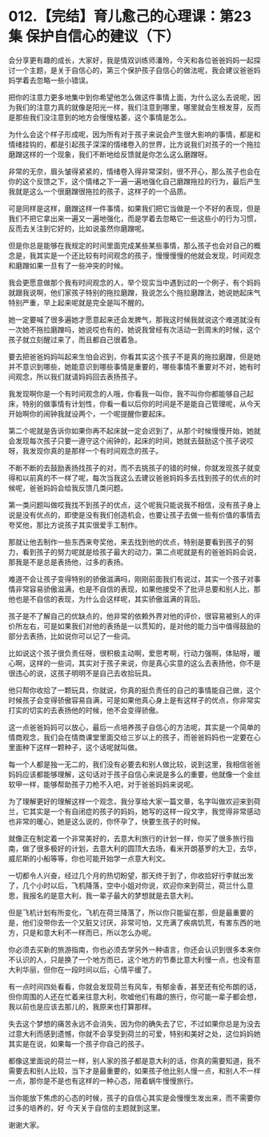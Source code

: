 # 012.【完结】育儿愈己的心理课：第23集 保护自信心的建议（下）

会分享更有趣的成长，大家好，我是情双训练师潘玲，今天和各位爸爸妈妈一起探讨一个主题，是关于自信心的，第三个保护孩子自信心的做法呢，我会建议爸爸妈妈学着去忽略一些小错误。

把你的注意力更多地集中到你希望他怎么做这件事情上面，为什么这么去说呢，因为我们的注意力真的就像是阳光一样，我们注意到哪里，哪里就会生根发芽，反而是那些我们没注意到的地方会慢慢枯萎，这个事情是怎么。

为什么会这个样子形成呢，因为所有对于孩子来说会产生很大影响的事情，都是和情绪挂钩的，都是引起孩子深深的情绪卷入的世界，比方说我们对孩子的一个拖拉磨蹭这样的一个现象，我们不断地给反馈就是你怎么这么磨蹭呀。

非常的无奈，眉头皱得紧紧的，情绪卷入得非常深刻，很不开心，那么孩子也会在你的这个反馈之下，这个情绪之下一遍一遍地强化自己磨蹭拖拉的行为，最后产生我就是这么一个很磨蹭很拖拉的孩子，这样子的一个品质。

可是同样是这样，磨蹭这样一件事情，如果我们把它当做是一个不好的表现，但是我们不把它拿出来一遍又一遍地强化，而是学着去忽略它一些这些小的行为习惯，反而去关注到它好的，比如说虽然你磨蹭呢。

但是你总是能够在我规定的时间里面完成某些某些事情，那么孩子也会对自己的概念是，我其实是一个还比较有时间观念的孩子，慢慢慢慢的他就会发现，时间观念和磨蹭如果一旦有了一些冲突的时候。

我会更愿意做那个我有时间观念的人，举个现实当中遇到过的一个例子，有个妈妈就跟我说啊，他们家孩子特别的拖拉磨蹭，我说怎么个拖拉磨蹭法，她说她起床气特别严重，早上起来呢就是完全是叫不醒的。

她一定要喊了很多遍她才愿意起来还会发脾气，那我这时候我就说这个难道就没有一次她不拖拉磨蹭吗，她说哎也有的，她说我曾经有次活动一到周末的时候，这个孩子就立刻醒过来了，而且都自己很着急。

要去把爸爸妈妈叫起来生怕会迟到，你看其实这个孩子不是真的拖拉磨蹭，但是她并不意识到哪些，她能意识到哪些事情是重要的，哪些事情不重要对不对，她有时间观念，所以我们就请妈妈回去表扬孩子。

我发现啊你是一个有时间观念的人哦，你看我一叫你，我不叫你你都能够自己起床，特别的做事情有计划性，你看一看以后你的时间是不是能自己管理呢，从今天开始啊你的闹钟我就设两个，一个呢提醒你要起床。

第二个呢就是告诉你如果你再不起床就一定会迟到了，从那个时候慢慢开始，她就会发现每次孩子只要一遵守这个闹钟的，起床的时间，她就去鼓励这个孩子说哎呀，我发现你真的是那样一个有时间观念的孩子。

不断不断的去鼓励表扬找孩子的对，而不去挑孩子的错的时候，你就发现孩子就变得和以前真的不一样了呢，每次当我这么去建议爸爸妈妈多去找到孩子的优点的时候呢，爸爸妈妈会给我反馈几类问题。

第一类问题叫做哎我找不到孩子的优点，这个呢我只能说我不相信，没有孩子身上说是没有优点的，即使是没有我们创造机会，也要让孩子去做一些有价值的事情去夸奖他，那比方说孩子其实很爱手工制作。

那就让他去制作一些东西来夸奖他，来去找到他的优点，特别是要看到孩子的努力，看到孩子的努力呢就是给孩子最大的动力，第二点呢就是有的爸爸妈妈会说，那我是不是总是表扬他，过多的表扬。

难道不会让孩子变得特别的骄傲滋满吗，刚刚前面我们有说过，其实一个孩子对事情非常容易骄傲滋满，也是不自信的表现，如果他接受不了批评总要和别人比，那他也是不自信的表现，为什么会这样呢，其实骄傲滋满的背后。

孩子是不了解自己的优缺点的，他非常的依赖外界对他的评价，很容易被别人的评价所左右，可是如果我们对他的表扬是一以贯知的，是对他的能力当中值得鼓励的部分去表扬，比如说你可以记了一些词。

比如说这个孩子很负责任呀，很积极主动啊，爱思考啊，行动力强啊，体贴呀，暖心啊，这样的一些词，其实对于孩子来说，你是真心实意的这么去表扬他，你不是很违心的说，这孩子明明不是自己去收拾玩具。

他只帮你收拾了一颗玩具，你就说，你真的挺负责任的自己的事情能自己做，这个时候孩子会变得骄傲容易自满，可是如果他真心身上是有这样子的优点，你非常实打实的切实的去表扬他的时候，他不会变得骄傲。

这一点爸爸妈妈可以放心，最后一点培养孩子自信心的方法呢，其实是一个简单的情商观念，我们会在情商课堂里面交给三岁以上的孩子，而爸爸妈妈也一定要在心里面种下这样一颗种子，这个话呢就叫做。

每一个人都是独一无二的，我们没有必要去和别人做比较，说到这里，我相信爸爸妈妈应该都能够理解，这句话对于孩子自信心来说是多么的重要，他就像一个金丝软甲一样，能够帮助孩子刀枪不入吧，对于爸爸妈妈来说呢。

为了理解更好的理解这样一个观念，我分享给大家一篇文章，名字叫做欢迎来到荷兰，它其实是一个有自闭症的孩子的妈妈，她写的这样一段文字，我觉得非常感动也非常的暖心，她是这么说的，你怀孕了，快要生孩子的时候。

就像正在制定着一个非常美好的，去意大利旅行的计划一样，你买了很多旅行指南，做了很多极好的计划，去意大利的圆顶大去场，看米开朗基罗的大卫，去华，威尼斯的小船等等，你也可能开始学一点意大利文。

一切都令人兴奋，经过几个月的热切盼望，那天终于到了，你收拾好行李就出发了，几个小时以后，飞机降落，空中小姐对你说，欢迎你来到荷兰，荷兰什么意思，我报名的是意大利，我一辈子最大的梦想就是去意大利。

但是飞机计划有所变化，飞机在荷兰降落了，所以你只能留在那，但是最重要的是，他们没带你去一个又脏又讨厌，非常可怕，又充满了疾病饥荒，有害东西的地方，只是和意大利不一样而已，所以怎么办呢。

你必须去买新的旅游指南，你也必须去学另外一种语言，你还会认识到很多本来你不认识的人，只是换了一个地方而已，这个地方的节奏比意大利慢一点，也没有意大利华丽，但你在一段时间以后，心情平缓了。

有一点时间四处看看，你就会发现荷兰有风车，有郁金香，甚至还有伦布朗的话，但你周围的人还在忙着来往意大利，吹嘘他们有趣的旅行，你可能一辈子都会想，我以前也是应该去那儿的，我原来也打算那样。

失去这个梦想的痛苦永远不会消失，因为你的确失去了它，不过如果你总是为没去过意大利而感到遗憾，你就不会享受到荷兰的可爱，特别和美好之处，这位妈妈她其实是在说，如果每一个孩子你自己的孩子。

都像这里面说的荷兰一样，别人家的孩子都是意大利的话，你真的需要知道，我不需要去和别人比较，当下才是最重要的，如果孩子他比别人慢一点，和别人不一样一点，那你是不是也有这样的一种心态，陪着蜗牛慢慢旅行。

当你能放下焦虑的心态的时候，孩子的自信心其实是会慢慢生发出来，而不需要你过多的培养的，好 今天关于自信的主题就到这里。

谢谢大家。